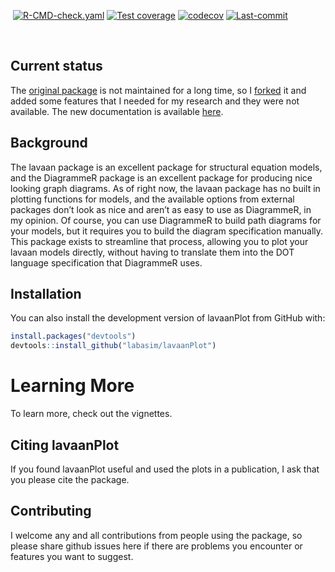 
⁠<!-- badges: start -->⁠
[![R-CMD-check.yaml](https://github.com/LabAsim/lavaanPlot/actions/workflows/R-CMD-check.yaml/badge.svg)](https://github.com/LabAsim/lavaanPlot/actions/workflows/R-CMD-check.yaml)
[![Test
coverage](https://github.com/LabAsim/lavaanplot/actions/workflows/test-coverage.yaml/badge.svg)](https://github.com/LabAsim/lavaanplot/actions/workflows/test-coverage.yaml)
[![codecov](https://codecov.io/github/LabAsim/lavaanPlot/graph/badge.svg?token=DBA8ZBICH1)](https://codecov.io/github/LabAsim/lavaanPlot)
[![Last-commit](https://img.shields.io/github/last-commit/LabAsim/lavaanPlot)](https://github.com/LabAsim/lavaanPlot/commits/main)
<!-- badges: end -->⁠

## Current status

The [original package](https://github.com/alishinski/lavaanPlot) is not
maintained for a long time, so I
[forked](https://github.com/LabAsim/lavaanPlot) it and added some
features that I needed for my research and they were not available. The new documentation is available
[here](https://labasim.github.io/lavaanPlot/).

## Background

The lavaan package is an excellent package for structural equation
models, and the DiagrammeR package is an excellent package for producing
nice looking graph diagrams. As of right now, the lavaan package has no
built in plotting functions for models, and the available options from
external packages don’t look as nice and aren’t as easy to use as
DiagrammeR, in my opinion. Of course, you can use DiagrammeR to build
path diagrams for your models, but it requires you to build the diagram
specification manually. This package exists to streamline that process,
allowing you to plot your lavaan models directly, without having to
translate them into the DOT language specification that DiagrammeR uses.

## Installation

You can also install the development version of lavaanPlot from GitHub
with:

``` r
install.packages("devtools")
devtools::install_github("labasim/lavaanPlot")
```

# Learning More

To learn more, check out the vignettes.

## Citing lavaanPlot

If you found lavaanPlot useful and used the plots in a publication, I
ask that you please cite the package.

## Contributing

I welcome any and all contributions from people using the package, so
please share github issues here if there are problems you encounter or
features you want to suggest.
